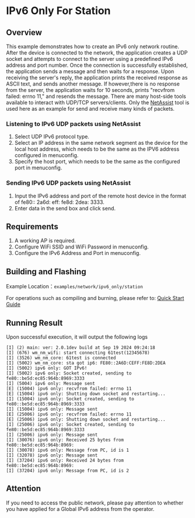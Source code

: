 # IPv6 Only For Station

## Overview
This example demonstrates how to create an IPv6 only network routine. After the device is connected to the network,
the application creates a UDP socket and attempts to connect to the server using a predefined IPv6 address and port number. Once the connection is successfully established, 
the application sends a message and then waits for a response. Upon receiving the server's reply, the application prints the received response as ASCII text, 
and sends another message. If however,there is no response from the server, the application waits for 10 seconds, prints "recvfrom failed: errno 11," and resends the message. 
There are many host-side tools available to interact with UDP/TCP servers/clients.
Only the  [NetAssist](http://www.cmsoft.cn/resource/102.html) tool is used here as an example for send and receive many kinds of packets.

### Listening to IPv6 UDP packets using NetAssist

1. Select UDP IPv6 protocol type.
2. Select an IP address in the same network segment as the device for the local host address, which needs to be the same as the IPV6 address configured in menuconfig.
3. Specify the host port, which needs to be the same as the configured port in menuconfig.

### Sending IPv6 UDP packets using NetAssist

1. Input the IPv6 address and port of the remote host device in the format of fe80:: 2a6d: eff: fe8d: 2dea: 3333.
2. Enter data in the send box and click send.

## Requirements
1. A working AP is required.
2. Configure WiFi SSID and WiFi Password in menuconfig.
3. Configure the IPv6 Address and Port in menuconfig.

## Building and Flashing

Example Location：`examples/network/ipv6_only/station`

For operations such as compiling and burning, please refer to: [Quick Start Guide](https://doc.winnermicro.net/w800/en/latest/get_started/index.html)


## Running Result

Upon successful execution, it will output the following logs

```
[I] (2) main: ver: 2.0.1dev build at Sep 19 2024 09:24:18
[I] (676) wm_nm_wifi: start connecting 61test(12345678)
[I] (3526) wm_nm_core: 61test is connected
[I] (5002) wm_nm_core: sta got ip6: FE80::2A6D:CEFF:FE8D:2DEA
[I] (5002) ipv6 only: GOT IPv6!
[I] (5002) ipv6 only: Socket created, sending to fe80::be5d:ec85:964b:8969:3333
[I] (5004) ipv6 only: Message sent
[E] (15004) ipv6 only: recvfrom failed: errno 11
[E] (15004) ipv6 only: Shutting down socket and restarting...
[I] (15004) ipv6 only: Socket created, sending to fe80::be5d:ec85:964b:8969:3333
[I] (15004) ipv6 only: Message sent
[E] (25006) ipv6 only: recvfrom failed: errno 11
[E] (25006) ipv6 only: Shutting down socket and restarting...
[I] (25006) ipv6 only: Socket created, sending to fe80::be5d:ec85:964b:8969:3333
[I] (25006) ipv6 only: Message sent
[I] (30076) ipv6 only: Received 25 bytes from fe80::be5d:ec85:964b:8969:
[I] (30078) ipv6 only: Message from PC, id is 1
[I] (32078) ipv6 only: Message sent
[I] (37204) ipv6 only: Received 24 bytes from fe80::be5d:ec85:964b:8969:
[I] (37204) ipv6 only: Message from PC, id is 2

```

## Attention

If you need to access the public network, please pay attention to whether you have applied for a Global IPv6 address from the operator.
